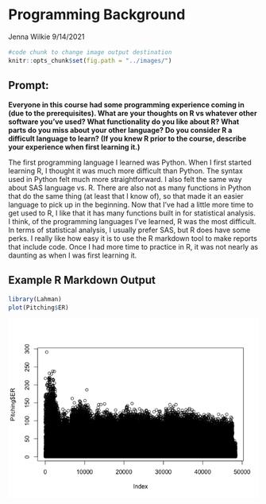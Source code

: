 Programming Background
================
Jenna Wilkie
9/14/2021

``` r
#code chunk to change image output destination
knitr::opts_chunk$set(fig.path = "../images/")
```

## Prompt:

**Everyone in this course had some programming experience coming in (due
to the prerequisites). What are your thoughts on R vs whatever other
software you’ve used? What functionality do you like about R? What parts
do you miss about your other language? Do you consider R a difficult
language to learn? (If you knew R prior to the course, describe your
experience when first learning it.)**

The first programming language I learned was Python. When I first
started learning R, I thought it was much more difficult than Python.
The syntax used in Python felt much more straightforward. I also felt
the same way about SAS language vs. R. There are also not as many
functions in Python that do the same thing (at least that I know of), so
that made it an easier language to pick up in the beginning. Now that
I’ve had a little more time to get used to R, I like that it has many
functions built in for statistical analysis. I think, of the programming
languages I’ve learned, R was the most difficult. In terms of
statistical analysis, I usually prefer SAS, but R does have some perks.
I really like how easy it is to use the R markdown tool to make reports
that include code. Once I had more time to practice in R, it was not
nearly as daunting as when I was first learning it.

## Example R Markdown Output

``` r
library(Lahman)
plot(Pitching$ER)
```

![](../images/plot-1.png)<!-- -->
